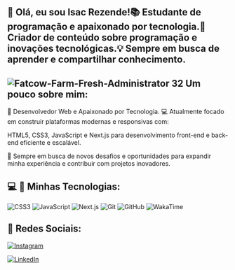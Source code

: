 ## 👋 Olá, eu sou Isac Rezende!📚 Estudante de programação e apaixonado por tecnologia.🎥 Criador de conteúdo sobre programação e inovações tecnológicas.💡 Sempre em busca de aprender e compartilhar conhecimento.

## ![Fatcow-Farm-Fresh-Administrator 32](https://github.com/user-attachments/assets/b46814a4-ba52-4e02-992b-6b5c1b1e0ccd)  Um pouco sobre mim:
<div>
  <p>
    🚀 Desenvolvedor Web  e  Apaixonado por Tecnologia. 💻 Atualmente focado em construir plataformas modernas e responsivas com:

HTML5, CSS3, JavaScript e Next.js para desenvolvimento front-end e back-end eficiente e escalável.

🌱 Sempre em busca de novos desafios e oportunidades para expandir minha experiência e contribuir com projetos inovadores.
  </p>
  
  ## 💻 🚀 Minhas Tecnologias:
<div>
    <img src="https://img.shields.io/badge/CSS3-1572B6?style=for-the-badge&logo=css3&logoColor=white" alt="CSS3">
    <img src="https://img.shields.io/badge/JavaScript-F7DF1E?style=for-the-badge&logo=javascript&logoColor=black" alt="JavaScript">
    <img src="https://img.shields.io/badge/Next.js-000000?style=for-the-badge&logo=next.js&logoColor=white" alt="Next.js">
    <img src="https://img.shields.io/badge/Git-F05032?style=for-the-badge&logo=git&logoColor=white" alt="Git">
    <img src="https://img.shields.io/badge/GitHub-181717?style=for-the-badge&logo=github&logoColor=white" alt="GitHub">
    <img src="https://img.shields.io/badge/WakaTime-000000?style=for-the-badge&logo=wakatime&logoColor=white" alt="WakaTime">
    
</div>

## 📱 Redes Sociais:
<div>
<a href="https://www.instagram.com/isac11245/" target="_blank"><img src="https://img.shields.io/badge/Instagram-E4405F?style=for-the-badge&logo=instagram&logoColor=white" alt="Instagram"></a>

<a href="https://github.com/ISACREZENDE" target="_blank"><img src="https://img.shields.io/badge/LinkedIn-0077B5?style=for-the-badge&logo=linkedin&logoColor=white" alt="LinkedIn"></a>
  
</div>
